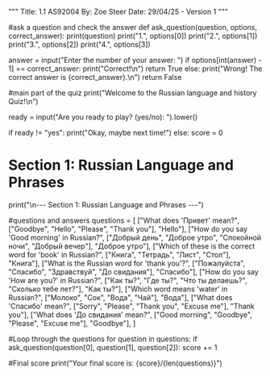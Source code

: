 """
Title: 1.1 AS92004 
By: Zoe Steer
Date: 29/04/25 - 
Version 1
"""

#ask a question and check the answer
def ask_question(question, options, correct_answer):
    print(question)
    print("1.", options[0])
    print("2.", options[1])
    print("3.", options[2])
    print("4.", options[3])

answer = input("Enter the number of your answer: ")
if options[int(answer) - 1] == correct_answer:
  print("Correct!\n")
  return True
  else:
    print("Wrong! The correct answer is {correct_answer}.\n")
    return False

#main part of the quiz
print("Welcome to the Russian language and history Quiz!\n")

ready = input("Are you ready to play? (yes/no): ").lower()

if ready != "yes":
  print("Okay, maybe next time!")
else:
  score = 0

# Section 1: Russian Language and Phrases
print("\n--- Section 1: Russian Language and Phrases ---")

#questions and answers
questions = [
  ["What does 'Привет' mean?", ["Goodbye", "Hello", "Please", "Thank you"], "Hello"],
  ["How do you say 'Good morning' in Russian?", ["Добрый день", "Доброе утро", "Спокойной ночи", "Добрый вечер"], "Доброе утро"],
  ["Which of these is the correct word for 'book' in Russian?", ["Книга", "Тетрадь", "Лист", "Стол"], "Книга"],
  ["What is the Russian word for 'thank you'?", ["Пожалуйста", "Спасибо", "Здравствуй", "До свидания"], "Спасибо"],
  ["How do you say 'How are you?' in Russian?", ["Как ты?", "Где ты?", "Что ты делаешь?", "Сколько тебе лет?"], "Как ты?"],
  ["Which word means 'water' in Russian?", ["Молоко", "Сок", "Вода", "Чай"], "Вода"],
  ["What does 'Спасибо' mean?", ["Sorry", "Please", "Thank you", "Excuse me"], "Thank you"],
  ["What does 'До свидания' mean?", ["Good morning", "Goodbye", "Please", "Excuse me"], "Goodbye"],
  ]
  
#Loop through the questions
for question in questions:
  if ask_question(question[0], question[1], question[2]):
    score += 1

#Final score
print("Your final score is: {score}/{len(questions)}")
  
